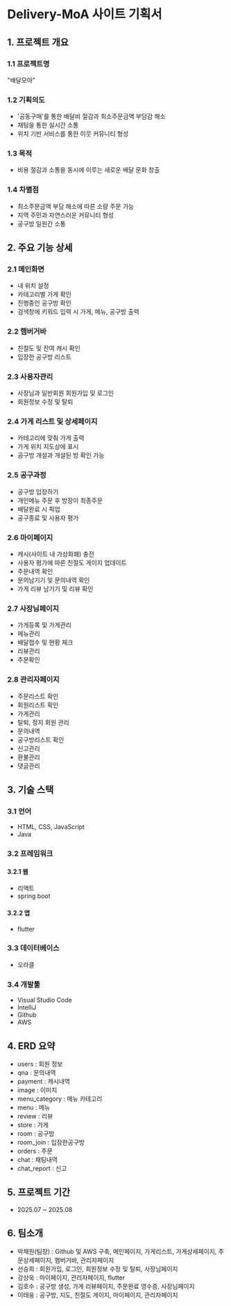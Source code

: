 # Delivery-MoA 사이트 기획서

## 1. 프로젝트 개요

### 1.1 프로젝트명
"배달모아"

### 1.2 기획의도
- '공동구매'를 통한 배달비 절감과 최소주문금액 부담감 해소
- 채팅을 통한 실시간 소통
- 위치 기반 서비스를 통한 이웃 커뮤니티 형성

### 1.3 목적
- 비용 절감과 소통을 동시에 이루는 새로운 배달 문화 창출

### 1.4 차별점
- 최소주문금액 부담 해소에 따른 소량 주문 가능
- 지역 주민과 자연스러운 커뮤니티 형성
- 공구방 일원간 소통

## 2. 주요 기능 상세

### 2.1 메인화면
- 내 위치 설정
- 카테고리별 가게 확인
- 진행중인 공구방 확인
- 검색창에 키워드 입력 시 가게, 메뉴, 공구방 출력

### 2.2 햄버거바
- 친절도 및 잔여 캐시 확인
- 입장한 공구방 리스트

### 2.3 사용자관리
- 사장님과 일반회원 회원가입 및 로그인
- 회원정보 수정 및 탈퇴

### 2.4 가게 리스트 및 상세페이지
- 카테고리에 맞춰 가게 출력
- 가게 위치 지도상에 표시
- 공구방 개설과 개설된 방 확인 가능

### 2.5 공구과정
- 공구방 입장하기
- 개인메뉴 주문 후 방장이 최종주문
- 배달완료 시 픽업
- 공구종료 및 사용자 평가

### 2.6 마이페이지
- 캐시(사이트 내 가상화폐) 충전
- 사용자 평가에 따른 친절도 게이지 업데이트
- 주문내역 확인
- 문의남기기 및 문의내역 확인
- 가게 리뷰 남기기 및 리뷰 확인

### 2.7 사장님페이지
- 가게등록 및 가게관리
- 메뉴관리
- 배달접수 및 현황 체크
- 리뷰관리
- 주문확인

### 2.8 관리자페이지
- 주문리스트 확인
- 회원리스트 확인
- 가게관리
- 탈퇴, 정지 회원 관리
- 문의내역
- 공구방리스트 확인
- 신고관리
- 환불관리
- 댓글관리

## 3. 기술 스택

### 3.1 언어
- HTML, CSS, JavaScript
- Java

### 3.2 프레임워크

#### 3.2.1 웹
- 리액트
- spring boot

#### 3.2.2 앱
- flutter

### 3.3 데이터베이스
- 오라클

### 3.4 개발툴
- Visual Studio Code
- IntelliJ
- Github
- AWS

## 4. ERD 요약
- users : 회원 정보
- qna : 문의내역
- payment : 캐시내역
- image : 이미지
- menu_category : 메뉴 카테고리
- menu : 메뉴
- review : 리뷰
- store : 가게
- room : 공구방
- room_join : 입장한공구방
- orders : 주문
- chat : 채팅내역
- chat_report : 신고

## 5. 프로젝트 기간
- 2025.07 ~ 2025.08

## 6. 팀소개
- 박채원(팀장) : Github 및 AWS 구축, 메인페이지, 가게리스트, 가게상세페이지, 주문상세페이지, 햄버거바, 관리자페이지
- 선승희 : 회원가입, 로그인, 회원정보 수정 및 탈퇴, 사장님페이지
- 강상욱 : 마이페이지, 관리자페이지, flutter
- 김호수 : 공구방 생성, 가게 리뷰페이지, 주문완료 영수증, 사장님페이지
- 이태웅 : 공구방, 지도, 친절도 게이지, 마이페이지, 관리자페이지
